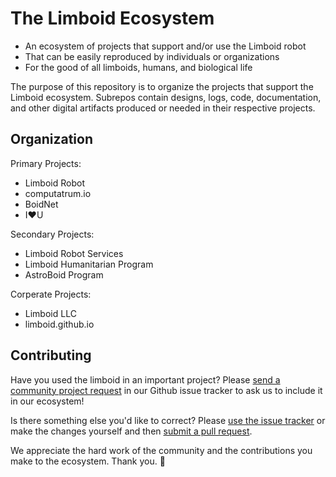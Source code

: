 # The Limboid Ecosystem

- An ecosystem of projects that support and/or use the Limboid robot
- That can be easily reproduced by individuals or organizations
- For the good of all limboids, humans, and biological life

The purpose of this repository is to organize the projects that support the Limboid ecosystem. Subrepos contain designs, logs, code, documentation, and other digital artifacts produced or needed in their respective projects. 

## Organization

Primary Projects:
- Limboid Robot
- computatrum.io
- BoidNet
- I:heart:U

Secondary Projects:
- Limboid Robot Services
- Limboid Humanitarian Program
- AstroBoid Program

Corperate Projects:
- Limboid LLC
- limboid.github.io

## Contributing

Have you used the limboid in an important project? Please [send a community project request]() in our Github issue tracker to ask us to include it in our ecosystem!

Is there something else you'd like to correct? Please [use the issue tracker](https://github.com/Limboid/the-limboid-ecosystem/issues/new/choose) or make the changes yourself and then [submit a pull request](https://github.com/Limboid/the-limboid-ecosystem/pulls).

We appreciate the hard work of the community and the contributions you make to the ecosystem. Thank you. :hugs: